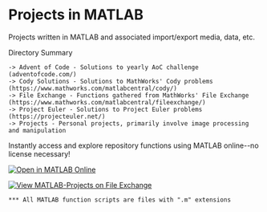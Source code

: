 # Projects in MATLAB
 Projects written in MATLAB and associated import/export media, data, etc.

 Directory Summary	
 
 	-> Advent of Code - Solutions to yearly AoC challenge (adventofcode.com/)
  	-> Cody Solutions - Solutions to MathWorks' Cody problems (https://www.mathworks.com/matlabcentral/cody/)
  	-> File Exchange - Functions gathered from MathWorks' File Exchange (https://www.mathworks.com/matlabcentral/fileexchange/)
   	-> Project Euler - Solutions to Project Euler problems (https://projecteuler.net/)
  	-> Projects - Personal projects, primarily involve image processing and manipulation

Instantly access and explore repository functions using MATLAB online--no license necessary!

[![Open in MATLAB Online](https://www.mathworks.com/images/responsive/global/open-in-matlab-online.svg)](https://matlab.mathworks.com/open/github/v1?repo=jksafe/MATLAB-Projects)

[![View MATLAB-Projects on File Exchange](https://www.mathworks.com/matlabcentral/images/matlab-file-exchange.svg)](https://www.mathworks.com/matlabcentral/fileexchange/133117-matlab-projects)

	*** All MATLAB function scripts are files with ".m" extensions
